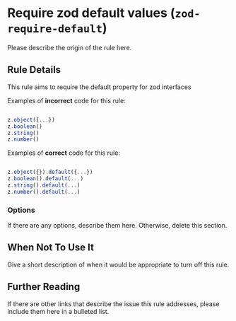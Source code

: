 # Require zod default values (`zod-require-default`)

Please describe the origin of the rule here.

## Rule Details

This rule aims to require the default property for zod interfaces

Examples of **incorrect** code for this rule:

```js

z.object({...})
z.boolean()
z.string()
z.number()

```

Examples of **correct** code for this rule:

```js

z.object({}).default({...})
z.boolean().default(...)
z.string().default(...)
z.number().default(...)

```

### Options

If there are any options, describe them here. Otherwise, delete this section.

## When Not To Use It

Give a short description of when it would be appropriate to turn off this rule.

## Further Reading

If there are other links that describe the issue this rule addresses, please include them here in a bulleted list.
